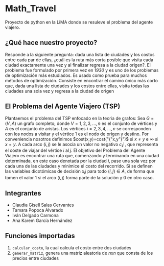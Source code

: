 # Math_Travel
Proyecto de python en la LiMA donde se resuleve el problema del agente viajero.

##
## ¿Qué hace nuestro proyecto?
Responde a la siguiente pregunta: dada una lista de ciudades y los costos entre cada par de ellas, ¿cuál es la ruta más corta posible que visita cada ciudad exactamente una vez y al finalizar regresa a la ciudad origen?. El problema fue formulado por primera vez en *1930* y es uno de los problemas de optimización más estudiados. Es usado como prueba para muchos métodos de optimización. Consiste en encontrar el camino único más corto que, dada una lista de ciudades y los costos entre ellas, visita todas las ciudades una sola vez y regresa a la ciudad de origen
##
## El Problema del Agente Viajero (TSP)
Plantaemos el problema del TSP enfocado en la teoria de grafos:
Sea $G = (V, A)$ un grafo completo, donde $V = {1, 2, 3, ..., n}$ es el conjunto de vértices y $A$ es el conjunto de aristas. Los vértices $i = {2, 3, 4, ..., n}$ se corresponden con los nodos a visitar y el vértice 1 es el nodo de origen y destino.
Por conveniencia nosotros definimos 
$cost(x,y)=cost("{"x,y"}")$ si $x \neq y$ e $\infty$ si $x=y$.
A cada arco $(i, j)$ se le asocia un valor no negativo $c_ij$ , que representa el coste de viajar del vértice $i$ al $j$.
El objetivo del Problema del Agente Viajero es encontrar una ruta que, comenzando y terminando en una ciudad determinada, en este caso denotada por la ciudad $i$, pase una sola vez por cada una de las ciudades y minimice el costo del recorrido. Si se definen las variables dicotómicas de decisión $x_ij$ para todo $(i, j) ∈ A$, de forma que tomen el valor 1 si el arco $(i, j)$ forma parte de la solución y $0$ en otro caso.

##
## Integrantes 
- Claudia Gisell Salas Cervantes 
- Tamara Popoca Alvarado
- Iván Delgado Carmona
- Ana Karem García Hernández

## Funciones importadas
1. `calcular_costo`, la cual calcula el costo entre dos ciudades
2. `generar_matriz`, genera una matriz aleatoria de $nxn$ que consta de los precios entre ciudades
